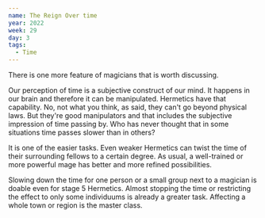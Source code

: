 ```yaml
---
name: The Reign Over time
year: 2022
week: 29
day: 3
tags:
  - Time
---
```


There is one more feature of magicians that is worth discussing.

Our perception of time is a subjective construct of our mind. It happens in our
brain and therefore it can be manipulated. Hermetics have that capability. No,
not what you think, as said, they can't go beyond physical laws. But they're
good manipulators and that includes the subjective impression of time passing
by. Who has never thought that in some situations time passes slower than in
others?

It is one of the easier tasks. Even weaker Hermetics can twist the time of their
surrounding fellows to a certain degree. As usual, a well-trained or more
powerful mage has better and more refined possibilities.

Slowing down the time for one person or a small group next to a magician is
doable even for stage 5 Hermetics. Almost stopping the time or restricting the
effect to only some individuums is already a greater task. Affecting a whole
town or region is the master class.
